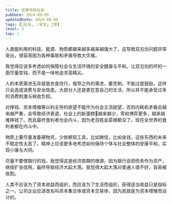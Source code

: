 ```yaml
---
title: 安康平和社会
pubDate: 2024-09-05
updatedDate: 2024-09-06
tags: [👫社会, 💥安全, 🤔思]
level: 3
top: 1
---
```


人类能利用的科技、能源、物质都越来越多越来越强大了，这导致双刃剑问题非常突出，很容易因为各种事故和矛盾导致大灾难。

我觉得应该多考虑如何保障社会与生活环境的安全健康与平和，让双刃剑的坏的一面尽量变钝，而不是一味地追求高精尖。

人的本质需求无非就是衣食住行，倡导之外的需求，要克制，不能过度鼓励，这样只会造成浪费与安全隐患。大部分人还是更在意自己的生活，所以并不能承受过多的消费刺激与税收负担。

对挣钱、资本增殖等以利主导的欲望不能作为社会主流欲望，否则内耗和矛盾会越来越严重，会导致经济衰退，社会上的新蛋糕🍰越来越少，零和博弈更多，越来越难挣钱了。而且最终食利者也会内斗，因为老百姓韭菜根都没了。现在全世界的食利者都在内斗中。

物质上要尽量准备硬物资，少依赖软工具，比如微信，比如金钱，这些东西的未来不稳定性太高了。精神上应该更多地考虑如何保持个体与社会整体的安康平和，实现小康与大同。

尽量不要借银行的钱，我觉得这是经济周期的根源，因为银行会把债务作为资产，继续扩张信用，最终导致经济大起大落。我觉得大起大落对普通人很不好，容易被收割。

人类不应该为了资本收益而组织，而应该为了生活而组织，获得适当收益只是指标之一。公司企业应该改名叫资本集合体或资本交易体，因为其就是为资本增殖而设计的。
